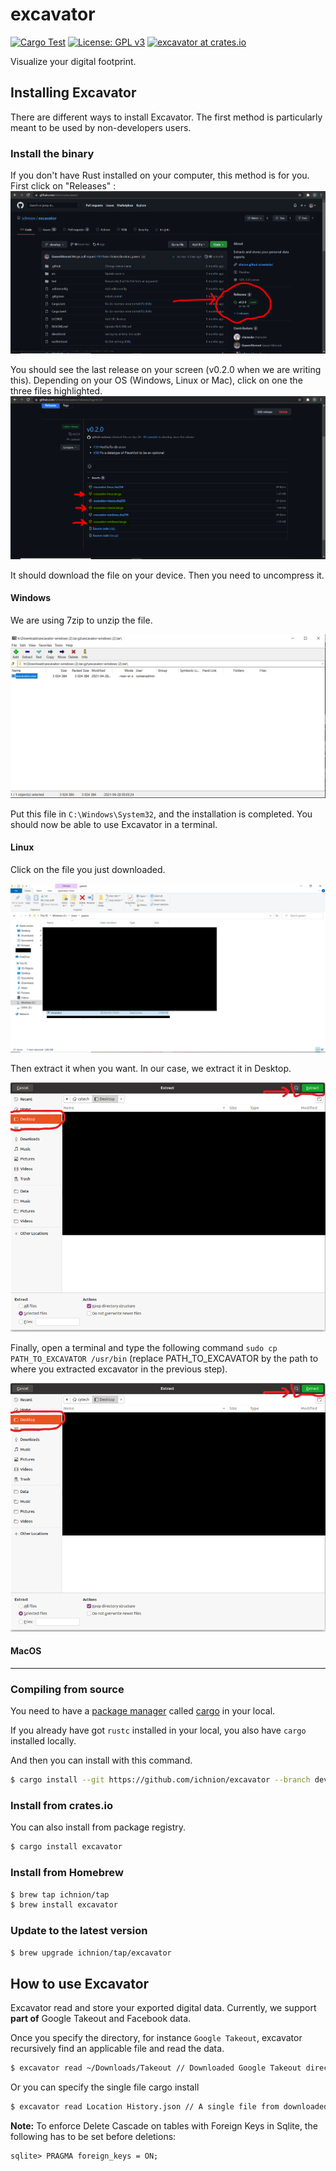 # excavator
[![Cargo Test](https://github.com/ichnion/excavator/actions/workflows/test.yml/badge.svg)](https://github.com/ichnion/excavator/actions/workflows/test.yml)
[![License: GPL v3](https://img.shields.io/badge/License-GPLv3-blue.svg)](https://www.gnu.org/licenses/gpl-3.0)
[![excavator at crates.io](https://img.shields.io/crates/v/excavator.svg)](https://crates.io/crates/excavator)

Visualize your digital footprint.

## Installing Excavator
There are different ways to install Excavator. The first method is particularly meant to be used by non-developers users.

### Install the binary 
If you don't have Rust installed on your computer, this method is for you.
First click on "Releases" : 
![](/img/img-1-install.png)

You should see the last release on your screen (v0.2.0 when we are writing this).
Depending on your OS (Windows, Linux or Mac), click on one the three files highlighted.
![](/img/img-2-install.png)

It should download the file on your device. Then you need to uncompress it.

#### Windows 
We are using 7zip to unzip the file. 

![](/img/img-3-install.png)

Put this file in `C:\Windows\System32`, and the installation is completed. You should now be able to use Excavator in a terminal. 

#### Linux
Click on the file you just downloaded.

![](/img/img-4-install.png)

Then extract it when you want. In our case, we extract it in Desktop.

![](/img/img-5-install.png)

Finally, open a terminal and type the following command `sudo cp PATH_TO_EXCAVATOR /usr/bin` (replace PATH_TO_EXCAVATOR by the path to where you extracted excavator in the previous step). 

![](/img/img-5-install.png)

#### MacOS
----------------------------
### Compiling from source
You need to have a [package manager](https://doc.rust-lang.org/cargo/appendix/glossary.html#package-manager) called [cargo](https://doc.rust-lang.org/cargo/) in your local.

If you already have got `rustc` installed in your local, you also have `cargo` installed locally.

And then you can install with this command.

```sh
$ cargo install --git https://github.com/ichnion/excavator --branch develop
```

### Install from crates.io
You can also install from package registry.

```sh
$ cargo install excavator
```

### Install from Homebrew
```sh
$ brew tap ichnion/tap
$ brew install excavator
```

### Update to the latest version
```sh
$ brew upgrade ichnion/tap/excavator
```

## How to use Excavator
Excavator read and store your exported digital data.
Currently, we support **part of** Google Takeout and Facebook data.

Once you specify the directory, for instance `Google Takeout`, excavator recursively find an applicable file and read the data.

```sh
$ excavator read ~/Downloads/Takeout // Downloaded Google Takeout directory
```

Or you can specify the single file
cargo install
```sh
$ excavator read Location History.json // A single file from downloaded Google Takeout
```

**Note:** To enforce Delete Cascade on tables with Foreign Keys in Sqlite, the following has to be set before deletions:

```
sqlite> PRAGMA foreign_keys = ON;
```
